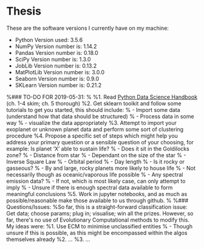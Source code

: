 # Thesis

These are the software versions I currently have on my machine:

- Python Version used: 3.5.6
- NumPy Version number is: 1.14.2
- Pandas Version number is: 0.18.0
- SciPy Version number is: 1.3.0
- JobLib Version number is: 0.13.2
- MatPlotLib Version number is: 3.0.0
- Seaborn Version number is: 0.9.0
- SKLearn Version number is: 0.21.2

%### TO-DO FOR 2019-05-31:
%
%1. Read [Python Data Science Handbook](https://jakevdp.github.io/PythonDataScienceHandbook/) (ch. 1-4 skim; ch. 5 thorough)
%2. Get sklearn toolkit and follow some tutorials to get you started, this should include:
%    - Import some data (understand how that data should be structured)
%    - Process data in some way
%    - visualize the data appropriately
%3. Attempt to import your exoplanet or unknown planet data and perform some sort of clustering procedure
%4. Propose a specific set of steps which might help you address your primary question or a sensible question of your choosing, for example:  Is planet ‘X’ able to sustain life?
%    - Does it sit in the Goldilocks zone?
%        - Distance from star
%            - Dependant on the size of the star
%            - Inverse Square Law
%        - Orbital period
%        - Day length
%    - Is it rocky or gasseous?
%        - By and large, rocky planets more likely to house life
%        - Not necessarily though as oceanic/vaporous life possible
%    - Any spectral emission data?
%        - If not, which is most likely case, can only attempt to imply
%        - Unsure if there is enough spectral data available to form meaningful conclusions
%5. Work in jupyter notebooks, and as much as possible/reasonable make those available to us through github. 
%
%### Questions/Issues:
%So far, this is a straight-forward classification issue: Get data; choose params; plug in; visualise; win all the prizes. However, so far, there's no use of Evolutionary Computational methods to modify this. My ideas were:
%1. Use ECM to minimise unclassified entities
%    - Though unsure if this is possible, as this might be encompassed within the algos themselves already
%2. ...
%3. ...
